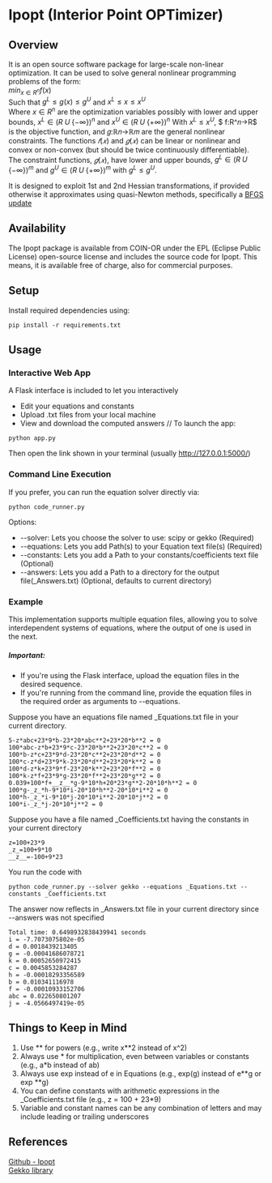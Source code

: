 # Ipopt (Interior Point OPTimizer)
## Overview
It is an open source software package for large-scale non-linear optimization. It can be used to solve general nonlinear programming problems of the form:
<br>
$min_{x \in R^n} f(x)$
<br>
Such that
$g^L \leq g(x) \leq g^U$
and
$x^L \leq x \leq x^U$
<br>
Where $x\in R^n$ are the optimization variables possibly with lower and upper bounds, $x^L \in (R \; U \; \{-\infty \})^n$ and $x^U \in (R \; U \; \{+\infty \})^n$ 
With $x^L \leq x^U$, $ f:R^𝑛→R$ is the objective function, and 𝑔:ℝ𝑛→ℝ𝑚 are the general nonlinear constraints. 
The functions $𝑓(𝑥)$ and $𝑔(𝑥)$ can be linear or nonlinear and convex or non-convex (but should be twice continuously differentiable). 
The constraint functions, $𝑔(𝑥)$, have lower and upper bounds, $g^L \in (R \; U \; \{-\infty \})^m$ and $g^U \in (R \; U \; \{+\infty \})^m$  with $g^L \leq g^U$.

It is designed to exploit 1st and 2nd Hessian transformations, if provided otherwise it approximates using quasi-Newton methods, specifically a [BFGS update](https://en.wikipedia.org/wiki/Broyden–Fletcher–Goldfarb–Shanno_algorithm)

## Availability

The Ipopt package is available from COIN-OR under the EPL (Eclipse Public License) open-source license and includes the source code for Ipopt. This means, it is available free of charge, also for commercial purposes. 

## Setup
Install required dependencies using:
```
pip install -r requirements.txt
```

## Usage 
### Interactive Web App
A Flask interface is included to let you interactively
- Edit your equations and constants
- Upload .txt files from your local machine
- View and download the computed answers //
To launch the app:
```
python app.py
```
Then open the link shown in your terminal (usually http://127.0.0.1:5000/)

### Command Line Execution
If you prefer, you can run the equation solver directly via:
```
python code_runner.py
```
Options:
- --solver: Lets you choose the solver to use: scipy or gekko (Required)
- --equations: Lets you add Path(s) to your Equation text file(s) (Required)
- --constants: Lets you add a Path to your constants/coefficients text file (Optional)
- --answers: Lets you add a Path to a directory for the output file(_Answers.txt) (Optional, defaults to current directory)

### Example 
This implementation supports multiple equation files, allowing you to solve interdependent systems of equations, where the output of one is used in the next.
##### Important:
- If you're using the Flask interface, upload the equation files in the desired sequence.
- If you're running from the command line, provide the equation files in the required order as arguments to --equations.

Suppose you have an equations file named _Equations.txt file in your current directory. 
```
5-z*abc+23*9*b-23*20*abc**2+23*20*b**2 = 0
100*abc-z*b+23*9*c-23*20*b**2+23*20*c**2 = 0
100*b-z*c+23*9*d-23*20*c**2+23*20*d**2 = 0
100*c-z*d+23*9*k-23*20*d**2+23*20*k**2 = 0
100*d-z*k+23*9*f-23*20*k**2+23*20*f**2 = 0
100*k-z*f+23*9*g-23*20*f**2+23*20*g**2 = 0
0.039+100*f+__z__*g-9*10*h+20*23*g**2-20*10*h**2 = 0
100*g-_z_*h-9*10*i-20*10*h**2-20*10*i**2 = 0
100*h-_z_*i-9*10*j-20*10*i**2-20*10*j**2 = 0
100*i-_z_*j-20*10*j**2 = 0
```
Suppose you have a file named _Coefficients.txt having the constants in your current directory 
```
z=100+23*9
_z_=100+9*10
__z__=-100+9*23
```

You run the code with
```
python code_runner.py --solver gekko --equations _Equations.txt --constants _Coefficients.txt
```
The answer now reflects in _Answers.txt file in your current directory since --answers was not specified
```
Total time: 0.6498932838439941 seconds
i = -7.7073075802e-05
d = 0.0018439213405
g = -0.00041686078721
k = 0.00052650972415
c = 0.0045853284287
h = -0.00018293356589
b = 0.010341116978
f = -0.00010933152706
abc = 0.022650801207
j = -4.0566497419e-05
```


## Things to Keep in Mind
1. Use ** for powers (e.g., write x**2 instead of x^2)
2. Always use * for multiplication, even between variables or constants (e.g., a*b instead of ab)
3. Always use exp instead of e in Equations (e.g., exp(g) instead of e**g or exp **g)
4. You can define constants with arithmetic expressions in the _Coefficients.txt file (e.g., z = 100 + 23*9)
5. Variable and constant names can be any combination of letters and may include leading or trailing underscores


## References
[Github - Ipopt](https://coin-or.github.io/Ipopt/)  
[Gekko library](https://gekko.readthedocs.io)
